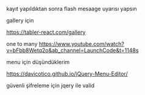 ﻿kayıt yapıldıktan sonra flash mesaage uyarısı yapsın 

gallery için 

https://tabler-react.com/gallery



one to many 
https://www.youtube.com/watch?v=bFbb8Wetq2o&ab_channel=LaunchCode&t=1148s



menu için düşündüklerim 


https://davicotico.github.io/jQuery-Menu-Editor/

güvenli şifreleme için jqery ile valid 